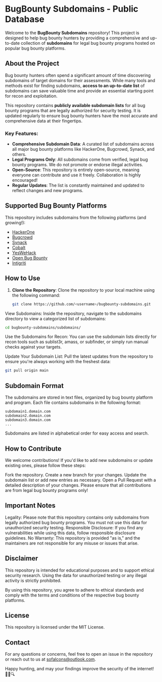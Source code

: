 # BugBounty Subdomains - Public Database

Welcome to the **BugBounty Subdomains** repository! This project is designed to help bug bounty hunters by providing a comprehensive and up-to-date collection of **subdomains** for legal bug bounty programs hosted on popular bug bounty platforms.

## About the Project

Bug bounty hunters often spend a significant amount of time discovering subdomains of target domains for their assessments. While many tools and methods exist for finding subdomains, **access to an up-to-date list** of subdomains can save valuable time and provide an essential starting point for recon and exploitation.

This repository contains **publicly available subdomain lists** for all bug bounty programs that are legally authorized for security testing. It is updated regularly to ensure bug bounty hunters have the most accurate and comprehensive data at their fingertips.

### Key Features:
- **Comprehensive Subdomain Data**: A curated list of subdomains across all major bug bounty platforms like HackerOne, Bugcrowd, Synack, and others.
- **Legal Programs Only**: All subdomains come from verified, legal bug bounty programs. We do not promote or endorse illegal activities.
- **Open-Source**: This repository is entirely open-source, meaning everyone can contribute and use it freely. Collaboration is highly encouraged!
- **Regular Updates**: The list is constantly maintained and updated to reflect changes and new programs.

## Supported Bug Bounty Platforms

This repository includes subdomains from the following platforms (and growing!):
- [HackerOne](https://www.hackerone.com)
- [Bugcrowd](https://www.bugcrowd.com)
- [Synack](https://www.synack.com)
- [Cobalt](https://cobalt.io)
- [YesWeHack](https://www.yeswehack.com)
- [Open Bug Bounty](https://www.openbugbounty.org)
- [Intigriti](https://www.intigriti.com)

## How to Use

1. **Clone the Repository**: Clone the repository to your local machine using the following command:

   ```bash
   git clone https://github.com/<username>/bugbounty-subdomains.git
View Subdomains: Inside the repository, navigate to the subdomains directory to view a categorized list of subdomains:

```bash
cd bugbounty-subdomains/subdomains/
```

Use the Subdomains for Recon: You can use the subdomain lists directly for recon tools such as sublist3r, amass, or subfinder, or simply run manual checks against your targets.

Update Your Subdomain List: Pull the latest updates from the repository to ensure you're always working with the freshest data:

```bash
git pull origin main
```
## Subdomain Format
The subdomains are stored in text files, organized by bug bounty platform and program. Each file contains subdomains in the following format:

```text
subdomain1.domain.com
subdomain2.domain.com
subdomain3.domain.com
...
```
Subdomains are listed in alphabetical order for easy access and search.

## How to Contribute
We welcome contributions! If you'd like to add new subdomains or update existing ones, please follow these steps:

Fork the repository.
Create a new branch for your changes.
Update the subdomain list or add new entries as necessary.
Open a Pull Request with a detailed description of your changes.
Please ensure that all contributions are from legal bug bounty programs only!

## Important Notes
Legality: Please note that this repository contains only subdomains from legally authorized bug bounty programs. You must not use this data for unauthorized security testing.
Responsible Disclosure: If you find any vulnerabilities while using this data, follow responsible disclosure guidelines.
No Warranty: This repository is provided "as is," and the maintainers are not responsible for any misuse or issues that arise.

## Disclaimer
This repository is intended for educational purposes and to support ethical security research. Using the data for unauthorized testing or any illegal activity is strictly prohibited.

By using this repository, you agree to adhere to ethical standards and comply with the terms and conditions of the respective bug bounty platforms.

## License
This repository is licensed under the MIT License.

## Contact
For any questions or concerns, feel free to open an issue in the repository or reach out to us at sofalcons@outlook.com.

Happy hunting, and may your findings improve the security of the internet! 🕵️‍♂️🔍
